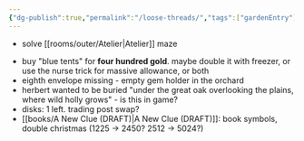 ```yaml
---
{"dg-publish":true,"permalink":"/loose-threads/","tags":["gardenEntry"]}
---
```



* solve [[rooms/outer/Atelier\|Atelier]] maze
- buy "blue tents" for **four hundred gold**. maybe double it with freezer, or use the nurse trick for massive allowance, or both
- eighth envelope missing - empty gem holder in the orchard 
- herbert wanted to be buried "under the great oak overlooking the plains, where wild holly grows" - is this in game?
- disks: 1 left. trading post swap?
- [[books/A New Clue (DRAFT)\|A New Clue (DRAFT)]]: book symbols, double christmas (1225 -> 2450? 2512 -> 5024?)
